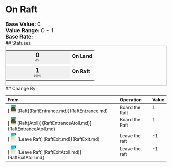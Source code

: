 # On Raft  
  
<div style="font-size:1.2em"><b>Base Value: </b> 0 </div>  
<div style="font-size:1.2em"><b>Value Range: </b> 0 ~ 1 </div>  
<div style="font-size:1.2em"><b>Base Rate: </b> - </div>  
## Statuses  
<div  style="border:1px solid #BBB"><table><tr style="height:2em;"><td style="background-color:#F0F0F0;text-align:center;width:180px;font-size:1.4em;font-weight:bold;vertical-align:middle;"><div>0<div><div style="font-size:0.4em">0%</div></td><td colspan=2 style="font-size:1.1em;vertical-align:middle;background-color:#F9F9F9;"><div><b>On Land</b></div><div style="font-size:0.8em;padding-top:4px;"></div></td></tr><tr><td colspan=2></td></tr><tr style="height:2em;"><td style="background-color:#F0F0F0;text-align:center;width:180px;font-size:1.4em;font-weight:bold;vertical-align:middle;"><div>1<div><div style="font-size:0.4em">100%</div></td><td colspan=2 style="font-size:1.1em;vertical-align:middle;background-color:#F9F9F9;"><div><b>On Raft</b></div><div style="font-size:0.8em;padding-top:4px;"></div></td></tr><tr><td colspan=2></td></tr></table></div>  
## Change By  
<table class="table table-bordered" data-toggle="table"  ><thead style=""><tr ><th  style="text-align:left;vertical-align:top;"  >From</th><th  style="text-align:left;vertical-align:top;"  >Operation</th><th  style="text-align:left;vertical-align:top;"  data-sortable="true"  >Value</th></tr></thead><tr ><td  style="text-align:left;vertical-align:top;"  >[<div style="width:25px;display:inline-block;text-align:center"><img decoding="async" src="Sprite/Raft.png" href="a.md" style="max-width:25px;max-height:25px;"></div>[Raft](RaftEntrance.md)](RaftEntrance.md)</td><td  style="text-align:left;vertical-align:top;"  >Board the Raft</td><td  style="text-align:left;vertical-align:top;"  >1</td></tr><tr ><td  style="text-align:left;vertical-align:top;"  >[<div style="width:25px;display:inline-block;text-align:center"><img decoding="async" src="Sprite/Raft.png" href="a.md" style="max-width:25px;max-height:25px;"></div>[Raft(Atoll)](RaftEntranceAtoll.md)](RaftEntranceAtoll.md)</td><td  style="text-align:left;vertical-align:top;"  >Board the Raft</td><td  style="text-align:left;vertical-align:top;"  >1</td></tr><tr ><td  style="text-align:left;vertical-align:top;"  >[<div style="width:25px;display:inline-block;text-align:center"><img decoding="async" src="Sprite/Beach.png" href="a.md" style="max-width:25px;max-height:25px;"></div>[Leave Raft](RaftExit.md)](RaftExit.md)</td><td  style="text-align:left;vertical-align:top;"  >Leave the raft</td><td  style="text-align:left;vertical-align:top;"  >-1</td></tr><tr ><td  style="text-align:left;vertical-align:top;"  >[<div style="width:25px;display:inline-block;text-align:center"><img decoding="async" src="Sprite/Beach.png" href="a.md" style="max-width:25px;max-height:25px;"></div>[Leave Raft](RaftExitAtoll.md)](RaftExitAtoll.md)</td><td  style="text-align:left;vertical-align:top;"  >Leave the raft</td><td  style="text-align:left;vertical-align:top;"  >-1</td></tr></tbody></table>  
  


<script>document.title="On Raft - Card Survival Wiki";</script>